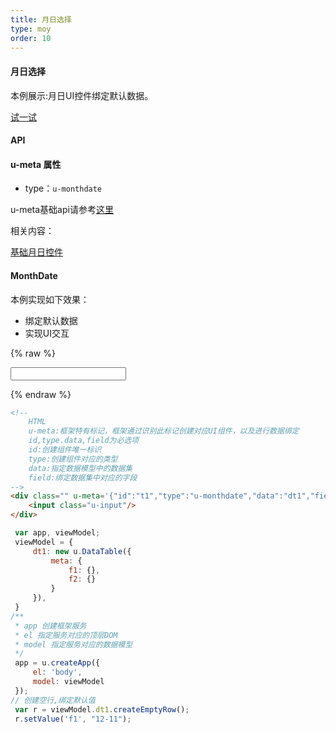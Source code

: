 ```yaml
---
title: 月日选择
type: moy
order: 10
---
```

#### 月日选择

本例展示:月日UI控件绑定默认数据。

[试一试](http://tinper.org/webide/#/demos/kero/monthdate)


#### API

#### u-meta 属性

* type：`u-monthdate`

u-meta基础api请参考[这里](http://tinper.org/dist/kero/docs/moduleapi.html)

相关内容：

[基础月日控件](http://tinper.org/dist/neoui/plugin/monthdate.html)


#### MonthDate

本例实现如下效果：

* 绑定默认数据
* 实现UI交互

{% raw %}
<div class="example-content"><!-- 
	HTML
	u-meta:框架特有标记，框架通过识别此标记创建对应UI组件，以及进行数据绑定 
	id,type.data,field为必选项
	id:创建组件唯一标识
	type:创建组件对应的类型
	data:指定数据模型中的数据集
	field:绑定数据集中对应的字段
-->
<div class="" u-meta='{&quot;id&quot;:&quot;t1&quot;,&quot;type&quot;:&quot;u-monthdate&quot;,&quot;data&quot;:&quot;dt1&quot;,&quot;field&quot;:&quot;f1&quot;}'>
    <input class="u-input"/>
</div></div>



<script>
 var app, viewModel;
 viewModel = {
     dt1: new u.DataTable({
         meta: {
             f1: {},
             f2: {}
         }
     }),
 }
/**
 * app 创建框架服务
 * el 指定服务对应的顶层DOM
 * model 指定服务对应的数据模型
 */
 app = u.createApp({
     el: 'body',
     model: viewModel
 });
// 创建空行,绑定默认值
 var r = viewModel.dt1.createEmptyRow();
 r.setValue('f1', "12-11");
</script>

{% endraw %}
``` html
<!-- 
	HTML
	u-meta:框架特有标记，框架通过识别此标记创建对应UI组件，以及进行数据绑定 
	id,type.data,field为必选项
	id:创建组件唯一标识
	type:创建组件对应的类型
	data:指定数据模型中的数据集
	field:绑定数据集中对应的字段
-->
<div class="" u-meta='{"id":"t1","type":"u-monthdate","data":"dt1","field":"f1"}'>
    <input class="u-input"/>
</div>
```

``` js
 var app, viewModel;
 viewModel = {
     dt1: new u.DataTable({
         meta: {
             f1: {},
             f2: {}
         }
     }),
 }
/**
 * app 创建框架服务
 * el 指定服务对应的顶层DOM
 * model 指定服务对应的数据模型
 */
 app = u.createApp({
     el: 'body',
     model: viewModel
 });
// 创建空行,绑定默认值
 var r = viewModel.dt1.createEmptyRow();
 r.setValue('f1', "12-11");
```

